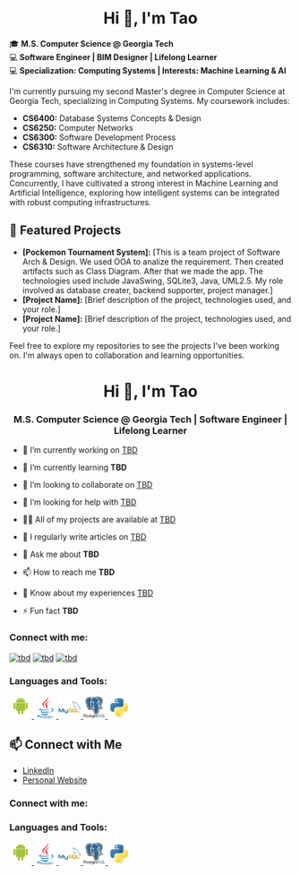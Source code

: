 <h1 align="center">Hi 👋, I'm Tao</h1>

🎓 **M.S. Computer Science @ Georgia Tech**  
💻 **Software Engineer | BIM Designer | Lifelong Learner**  
💻 **Specialization: Computing Systems | Interests: Machine Learning & AI**

I'm currently pursuing my second Master's degree in Computer Science at Georgia Tech, specializing in Computing Systems. My coursework includes:

- **CS6400:** Database Systems Concepts & Design
- **CS6250:** Computer Networks
- **CS6300:** Software Development Process
- **CS6310:** Software Architecture & Design

These courses have strengthened my foundation in systems-level programming, software architecture, and networked applications. Concurrently, I have cultivated a strong interest in Machine Learning and Artificial Intelligence, exploring how intelligent systems can be integrated with robust computing infrastructures.

## 📂 Featured Projects

- **[Pockemon Tournament System]:** [This is a team project of Software Arch & Design. We used OOA to analize the requirement. Then created artifacts such as Class Diagram. After that we made the app. The technologies used include JavaSwing, SQLite3, Java, UML2.5. My role involved as database creater, backend supporter, project manager.]
- **[Project Name]:** [Brief description of the project, technologies used, and your role.]
- **[Project Name]:** [Brief description of the project, technologies used, and your role.]

Feel free to explore my repositories to see the projects I've been working on. I'm always open to collaboration and learning opportunities.

<h1 align="center">Hi 👋, I'm Tao</h1>
<h3 align="center">M.S. Computer Science @ Georgia Tech | Software Engineer | Lifelong Learner</h3>

- 🔭 I’m currently working on [TBD](TBD)

- 🌱 I’m currently learning **TBD**

- 👯 I’m looking to collaborate on [TBD](TBD)

- 🤝 I’m looking for help with [TBD](TBD)

- 👨‍💻 All of my projects are available at [TBD](TBD)

- 📝 I regularly write articles on [TBD](TBD)

- 💬 Ask me about **TBD**

- 📫 How to reach me **TBD**

- 📄 Know about my experiences [TBD](TBD)

- ⚡ Fun fact **TBD**

<h3 align="left">Connect with me:</h3>
<p align="left">
<a href="https://linkedin.com/in/tbd" target="blank"><img align="center" src="https://raw.githubusercontent.com/rahuldkjain/github-profile-readme-generator/master/src/images/icons/Social/linked-in-alt.svg" alt="tbd" height="30" width="40" /></a>
<a href="https://www.youtube.com/c/tbd" target="blank"><img align="center" src="https://raw.githubusercontent.com/rahuldkjain/github-profile-readme-generator/master/src/images/icons/Social/youtube.svg" alt="tbd" height="30" width="40" /></a>
<a href="https://www.leetcode.com/tbd" target="blank"><img align="center" src="https://raw.githubusercontent.com/rahuldkjain/github-profile-readme-generator/master/src/images/icons/Social/leet-code.svg" alt="tbd" height="30" width="40" /></a>
</p>

<h3 align="left">Languages and Tools:</h3>
<p align="left"> <a href="https://developer.android.com" target="_blank" rel="noreferrer"> <img src="https://raw.githubusercontent.com/devicons/devicon/master/icons/android/android-original-wordmark.svg" alt="android" width="40" height="40"/> </a> <a href="https://www.java.com" target="_blank" rel="noreferrer"> <img src="https://raw.githubusercontent.com/devicons/devicon/master/icons/java/java-original.svg" alt="java" width="40" height="40"/> </a> <a href="https://www.mysql.com/" target="_blank" rel="noreferrer"> <img src="https://raw.githubusercontent.com/devicons/devicon/master/icons/mysql/mysql-original-wordmark.svg" alt="mysql" width="40" height="40"/> </a> <a href="https://www.postgresql.org" target="_blank" rel="noreferrer"> <img src="https://raw.githubusercontent.com/devicons/devicon/master/icons/postgresql/postgresql-original-wordmark.svg" alt="postgresql" width="40" height="40"/> </a> <a href="https://www.python.org" target="_blank" rel="noreferrer"> <img src="https://raw.githubusercontent.com/devicons/devicon/master/icons/python/python-original.svg" alt="python" width="40" height="40"/> </a> </p>


## 📫 Connect with Me

- [LinkedIn](https://www.linkedin.com/in/yourprofile)
- [Personal Website](https://yourwebsite.com)


<h3 align="left">Connect with me:</h3>
<p align="left">
</p>

<h3 align="left">Languages and Tools:</h3>
<p align="left"> <a href="https://developer.android.com" target="_blank" rel="noreferrer"> <img src="https://raw.githubusercontent.com/devicons/devicon/master/icons/android/android-original-wordmark.svg" alt="android" width="40" height="40"/> </a> <a href="https://www.java.com" target="_blank" rel="noreferrer"> <img src="https://raw.githubusercontent.com/devicons/devicon/master/icons/java/java-original.svg" alt="java" width="40" height="40"/> </a> <a href="https://www.mysql.com/" target="_blank" rel="noreferrer"> <img src="https://raw.githubusercontent.com/devicons/devicon/master/icons/mysql/mysql-original-wordmark.svg" alt="mysql" width="40" height="40"/> </a> <a href="https://www.postgresql.org" target="_blank" rel="noreferrer"> <img src="https://raw.githubusercontent.com/devicons/devicon/master/icons/postgresql/postgresql-original-wordmark.svg" alt="postgresql" width="40" height="40"/> </a> <a href="https://www.python.org" target="_blank" rel="noreferrer"> <img src="https://raw.githubusercontent.com/devicons/devicon/master/icons/python/python-original.svg" alt="python" width="40" height="40"/> </a> </p>
